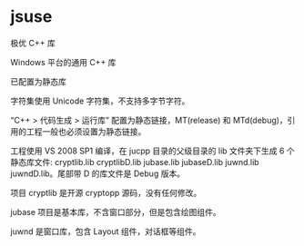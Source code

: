 # jsuse
极优 C++ 库

Windows 平台的通用 C++ 库

已配置为静态库

字符集使用 Unicode 字符集，不支持多字节字符。

“C++ > 代码生成 > 运行库” 配置为静态链接，MT(release) 和 MTd(debug)，引用的工程一般也必须设置为静态链接。

工程使用 VS 2008 SP1 编译，在 jucpp 目录的父级目录的 lib 文件夹下生成 6 个静态库文件: cryptlib.lib cryptlibD.lib jubase.lib jubaseD.lib juwnd.lib juwndD.lib。尾部带 D 的库文件是 Debug 版本。

项目 cryptlib 是开源 cryptopp 源码，没有任何修改。

jubase 项目是基本库，不含窗口部分，但是包含绘图组件。

juwnd 是窗口库，包含 Layout 组件，对话框等组件。
